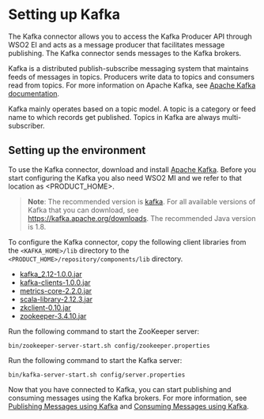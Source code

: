 # Setting up Kafka

The Kafka connector allows you to access the Kafka Producer API through WSO2 EI and acts as a message producer that facilitates message publishing. The Kafka connector sends messages to the Kafka brokers.

Kafka is a distributed publish-subscribe messaging system that maintains feeds of messages in topics. Producers write data to topics and consumers read from topics. For more information on Apache Kafka, see [Apache Kafka documentation](http://kafka.apache.org/documentation.html).

Kafka mainly operates based on a topic model. A topic is a category or feed name to which records get published. Topics in Kafka are always multi-subscriber.

## Setting up the environment

To use the Kafka connector, download and install [Apache Kafka](http://kafka.apache.org/downloads.html). Before you start configuring the Kafka you also need WSO2 MI and we refer to that location as <PRODUCT_HOME>.

> **Note**: The recommended version is [kafka](https://www.apache.org/dyn/closer.cgi?path=/kafka/1.0.0/kafka_2.12-1.0.0.tgz). For all available versions of Kafka that you can download, see https://kafka.apache.org/downloads. The recommended Java version is 1.8.

To configure the Kafka connector, copy the following client libraries from the `<KAFKA_HOME>/lib` directory to the `<PRODUCT_HOME>/repository/components/lib` directory.

* [kafka_2.12-1.0.0.jar](https://mvnrepository.com/artifact/org.apache.kafka/kafka_2.12/1.0.0)  
* [kafka-clients-1.0.0.jar](https://mvnrepository.com/artifact/org.apache.kafka/kafka-clients/1.0.0)
* [metrics-core-2.2.0.jar](https://mvnrepository.com/artifact/com.yammer.metrics/metrics-core/2.2.0)
* [scala-library-2.12.3.jar](https://mvnrepository.com/artifact/org.scala-lang/scala-library/2.12.3)
* [zkclient-0.10.jar](https://mvnrepository.com/artifact/com.101tec/zkclient/0.10)
* [zookeeper-3.4.10.jar](https://mvnrepository.com/artifact/org.apache.zookeeper/zookeeper/3.4.10)

Run the following command to start the ZooKeeper server:

```
bin/zookeeper-server-start.sh config/zookeeper.properties
```

Run the following command to start the Kafka server:

```
bin/kafka-server-start.sh config/server.properties
```

Now that you have connected to Kafka, you can start publishing and consuming messages using the Kafka brokers. For more information, see [Publishing Messages using Kafka](kafka-connector-producer-example.md) and [Consuming Messages using Kafka](kafka-inbound-endpoint-example.md).